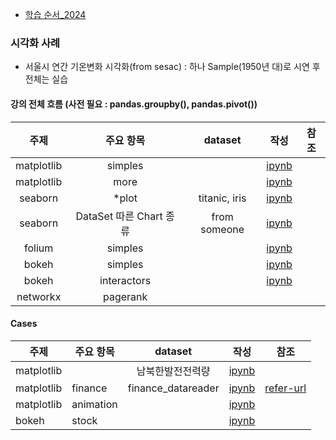 - [학습 순서_2024](./codes/README.md)
### 시각화 사례
- 서울시 연간 기온변화 시각화(from sesac) : 하나 Sample(1950년 대)로 시연 후 전체는 실습

#### 강의 전체 흐름 (사전 필요 : pandas.groupby(), pandas.pivot())
| 주제 | 주요 항목 | dataset | 작성 | 참조 |
| :---: | :---: | :---: |:---: |:---: |
| matplotlib | simples | |[ipynb](./codes/matplotlib_simples.ipynb)||
|matplotlib |more||[ipynb](./codes/matplotlib_more.ipynb) | |
|seaborn|*plot|titanic, iris|[ipynb](./codes/seaborn_more.ipynb)| |
|seaborn|DataSet 따른 Chart 종류|from someone|[ipynb](./codes/UsageChartbyPerDataset.ipynb)| |
|folium| simples| |[ipynb](./codes/folium_simples.ipynb)||
|bokeh|simples||[ipynb](./codes/bokeh_basic.ipynb)| |
|bokeh|interactors||[ipynb](./codes/bokeh_Interactors.ipynb)| |
|networkx| pagerank| |||

#### Cases
| 주제 | 주요 항목 | dataset| 작성 | 참조 |
| --- | --- | :---: |--- |--- |
|matplotlib|  | 남북한발전전력량 |[ipynb](./codes/elecetro_rate_barplot.ipynb)||
| matplotlib | finance | finance_datareader |[ipynb](./codes/finance_datareader.ipynb)|[refer-url](https://financedata.github.io/posts/finance-data-reader-users-guide.html)|
| matplotlib |animation|  |[ipynb](./codes/matplotlib_animation.py)||
|bokeh|stock||[ipynb](./codes/bokeh_stock.ipynb)| |


